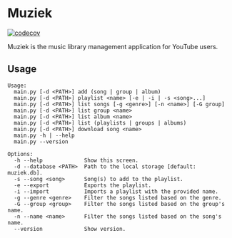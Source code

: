 # Muziek
[![codecov](https://codecov.io/gh/D34DPlayer/Projet-Muziek/branch/master/graph/badge.svg)](https://codecov.io/gh/D34DPlayer/Projet-Muziek)

Muziek is the music library management application for YouTube users.

## Usage
```
Usage:
  main.py [-d <PATH>] add (song | group | album)
  main.py [-d <PATH>] playlist <name> [-e | -i | -s <song>...]
  main.py [-d <PATH>] list songs [-g <genre>] [-n <name>] [-G group]
  main.py [-d <PATH>] list group <name>
  main.py [-d <PATH>] list album <name>
  main.py [-d <PATH>] list (playlists | groups | albums)
  main.py [-d <PATH>] download song <name>
  main.py -h | --help
  main.py --version

Options:
  -h --help             Show this screen.
  -d --database <PATH>  Path to the local storage [default: muziek.db].
  -s --song <song>      Song(s) to add to the playlist.
  -e --export           Exports the playlist.
  -i --import           Imports a playlist with the provided name.
  -g --genre <genre>    Filter the songs listed based on the genre.
  -G --group <group>    Filter the songs listed based on the group's name.
  -n --name <name>      Filter the songs listed based on the song's name.
  --version             Show version.
```
